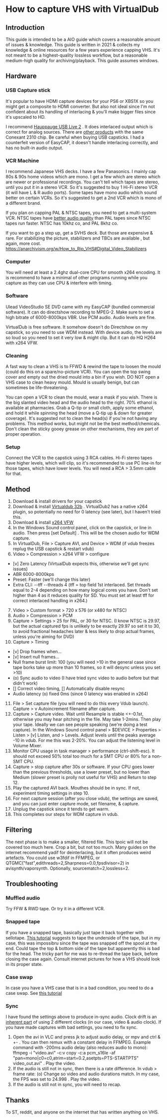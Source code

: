 ﻿# How to capture VHS with VirtualDub

## Introduction
This guide is intended to be a AIO guide which covers a reasonable amount of issues & knowledge. This guide is written in 2021 & collects my knowledge & online resources for a few years experience capping VHS. It's not meant to be a highest-quality lossless workflow, but a reasonable medium-high quality for archiving/playback. This guide assumes windows.

## Hardware

### USB Capture stick

It's popular to have HDMI capture devices for your PS6 or XBS1X so you might get a composite to HDMI converter. But also not ideal since I'm not confident about its handling of interlacing & you'll make bigger files since it's upscaled to HD.

I recommend [Hauppauge USB Live 2](https://www.hauppauge.com/pages/products/data_usblive2.html) . It does interlaced output which is correct for analog sources. There are [other products](https://www.linuxtv.org/wiki/index.php/Conexant_CX2310x) with the same Conexant 2310 chip. Be careful when buying USB capsticks. I had a counterfeit version of EasyCAP, it doesn't handle interlacing correctly, and has no built-in audio output.

### VCR Machine

I recommend Japanese VHS decks. I have a few Panasonics. I mainly cap 80s & 90s home videos which are mono. I get a few which are stereo which are newer or professional recordings. You can't tell which tapes are stereo, until you put it in a stereo VCR. So it's suggested to buy 1 Hi-Fi stereo VCR (it will have L & R audio ports). Some tapes have mono audio which sound better on certain VCRs. So it's suggested to get a 2nd VCR which is mono of a different brand.

If you plan on capping PAL & NTSC tapes, you need to get a multi-system VCR. NTSC tapes have [better audio quality](https://en.wikipedia.org/wiki/VHS#Original_linear_audio_system) than PAL tapes since NTSC tapes run faster. NTSC has 10khz co, and PAL 8khz co.

If you want to go a step up, get a SVHS deck. But those are expensive & rare. For stabilizing the picture, stabilizers and TBCs are available , but again, more cost. https://anarchivism.org/w/How_to_Rip_VHS#Digital_Video_Stabilizers

### Computer

You will need at least a 2.4ghz dual-core CPU for smooth x264 encoding. It is recommend to have a minimal of other programs running while you capture as they can use CPU & interfere with timing.

### Software

Ulead VideoStudio SE DVD came with my EasyCAP (bundled commercial software). It can do directshow recording to MPEG-2. Make sure to set a high bitrate of 6000-8000kps VBR. Use PCM audio. Audio levels are fine.

VirtualDub is free software. It somehow doesn't do Directshow on my capstick, so you need to use WDM instead. With device audio, the levels are so loud so you need to set it very low & might clip. But it can do HQ H264 with x264 VFW.

### Cleaning
A fast way to clean a VHS is to FFWD & rewind the tape to loosen the mould (could do this on a spare/no-picture VCR). You can open the top swing cover and empty out the dried mould into a bin if you wish. DO NOT open a VHS case to clean heavy mould. Mould is usually benign, but can sometimes be life-threatening.

You can open a VCR to clean the mould, wear a mask if you wish. There is the big slanted video head and the audio head to the right. 70% ethanol is available at pharmacies. Grab a Q-tip or small cloth, apply some ethanol, and hold it while spinning the head (move a Q-tip up & down for greater coverage). It's suggested not to clean the head(s) if you're not having any problems. This method works, but might not be the best method/chemicals. Don't clean the sticky gooey grease on other mechanisms, they are part of proper operation.

### Setup
Connect the VCR to the capstick using 3 RCA cables. Hi-Fi stereo tapes have higher levels, which will clip, so it's recommended to use PC line-in for those tapes, which have lower levels. You will need a RCA > 3.5mm cable for that.

## Method
1. Download & install drivers for your capstick
2. Download & install [Virtualdub 32b](http://virtualdub.sourceforge.net/) . VirtualDub2 has a native x264 plugin, so potentially no need for 0 latency (see later), but I haven't tried this.
3. Download & install [x264 VFW](https://sourceforge.net/projects/x264vfw/)
4. In the Windows Sound control panel, click on the capstick, or line in audio. Then press [set Default] . This will be the chosen audio for WDM capture.
5. In VirtualDub, File > Capture AVI, and Device > WDM (if vdub freezes replug the USB capstick & restart vdub)
6. Video > Compression > x264 VFW > configure
- [v] Zero Latency (VirtualDub expects this, otherwise we'll get sync issues)
- ABR 6000-8000kps
- Preset: Faster (we'll change this later)
- Extra CLI: --tff --threads 4 (tff = top field 1st interlaced. Set threads equal to 2-4 depending on how many logical cores you have. Don't set higher than 4 as it reduces quality for SD. You must set at least tff for correct interlaced handling in x264.)
7. Video > Custom format > 720 x 576 (or x480 for NTSC)
8. Audio > Compression > PCM
9. Capture > Settings > 25 for PAL, or 30 for NTSC. (I know NTSC is 29.97, but the actual captured fps is unlikely to be exactly 29.97 so set it to 30, to avoid fractional headaches later & less likely to drop actual frames, unless you're aiming for DVD)
10. Capture > Timing
- [v] Drop frames when...
- [v] Insert null frames...
- Null frame burst limit: 100 (you will need >10 in the general case since tape borks take up more than 10 frames, so it will desync unless you set >10)
- (o) Sync audio to video (I have tried sync video to audio before but that didn't work)
- [] Correct video timing, [] Automatically disable resync
- Audio latency (o) fixed 0ms (since 0 latency was enabled in x264)
11. File > Set capture file (you will need to do this every Vdub launch). Capture > v Autoincrement filename after capture.
12. Capture > Capture video. Wait until Resample is stable <+-0.1st, otherwise you may hear pitching in the file. May take 1-2mins. Then play your tape. Ideally we can see people speaking (we're doing a test capture). In the Windows Sound control panel > $DEVICE > Properties > Listen > [v] Listen, and > Levels. Adjust levels until the peaks average -10 in vdub. For me this was 2-20%. You can adjust the listening level in Volume Mixer.
13. Monitor CPU usage in task manager > performance (ctrl-shift-esc). It should not exceed 50% total too much for a SMT CPU or 80% for a non-SMT CPU.
14. Capture > stop capture after 30s or software. If your CPU goes lower than the previous thresholds, use a lower preset, but no lower than Medium (slower preset is prolly not useful for VHS) and Return to step 12.
15. Play the captured AVI back. Mouthes should be in sync. If not, experiment timing settings in step 10.
16. For next capture session (after you close vdub), the settings are saved, and you can just enter capture mode, set filename, & capture.
17. Unplug the capstick since it tends to get warm.
18. This completes our steps for WDM capture in vdub.

## Filtering
The next phase is to make a smaller, filtered file. This tpoic will not be covered too much here. Crop a bit, but not too much. Many guides on the internet recommend yadif for deinterlacing, but it often produces weird artefacts. You could use w3fdif in FFMPEG, or QTGMC("fast",edithreads=2,Sharpness=0.0,fpsdivisor=2) in avisynth/vaporsynth. Optionally, sourcematch=2,lossless=2.

## Troubleshooting

### Muffled audio
Try FFW & RWD tape. Or try it in a different VCR.

### Snapped tape
If you have a snapped tape, basically just tape it back together with sellotape. [This tutorial](https://www.youtube.com/watch?v=clQSFl_qzao) suggests to tape the underside of the tape, but in my case, this was impossibru since the tape was snapped off the spool at the end. Could tape the top & bottom side of the tape but apparently this is bad for the head. The tricky part for me was to re-thread the tape back, before closing the case again. Consult internet pictures for how a VHS should look in its proper state.

### Case swap
In case you have a VHS case that is in a bad condition, you need to do a case swap. See [this tutorial](https://www.youtube.com/watch?v=4k7tOVwhqgE)

### Sync
I have found the settings above to produce in-sync audio. Clock drift is an [inherent part](https://www.gearslutz.com/board/newbie-audio-engineering-production-question-zone/1131487-drifting-clocks-i-think-how-sync-them.html) of using 2 different clocks (in our case, video & audio clock). If you have made captures with bad settings, you need to fix sync.

1. Open the avi in VLC and press jk to adjust audio delay, or mpv and ctrl & +- . You can then remux with a constant delay in FFMPEG. Example command with -200ms audio delay (also reduces audio to mono): ffmpeg -i "video.avi" -c:v copy -c:a pcm_s16le -af "pan=mono|c0=c0,atrim=start=0.2,asetpts=PTS-STARTPTS" video_out.avi" . Play the video.
2. If the audio is still not in sync, then there is a rate difference. In vdub > frame rate: (o) Change so video and audio durations match. In my case, the FPS was set to 24.998 . Play the video.
3. If the audio is still not in sync, you will need to recap.

## Thanks
To ST, reddit, and anyone on the internet that has written anything on VHS.
